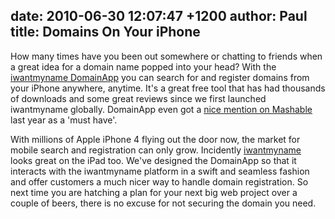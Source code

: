 date: 2010-06-30 12:07:47 +1200
author: Paul
title: Domains On Your iPhone
----

How many times have you been out somewhere or chatting to friends when a great idea for a domain name popped into your head? With the [iwantmyname DomainApp](https://iwantmyname.co.nz/iphone) you can search for and register domains from your iPhone anywhere, anytime. It's a great free tool that has had thousands of downloads and some great reviews since we first launched iwantmyname globally. DomainApp even got a [nice mention on Mashable](http://mashable.com/2009/03/26/iphone-job-search-apps/) last year as a 'must have'.

With millions of Apple iPhone 4 flying out the door now, the market for mobile search and registration can only grow. Incidently [iwantmyname](https://iwantmyname.co.nz/) looks great on the iPad too. We've designed the DomainApp so that it interacts with the iwantmyname platform in a swift and seamless fashion and offer customers a much nicer way to handle domain registration. So next time you are hatching a plan for your next big web project over a couple of beers, there is no excuse for not securing the domain you need.
